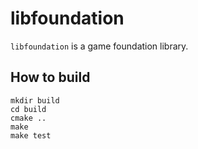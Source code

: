 # libfoundation

`libfoundation` is a game foundation library.

## How to build
```
mkdir build
cd build
cmake ..
make
make test
```

